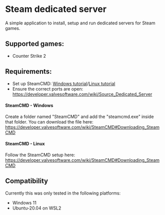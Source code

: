 # Steam dedicated server

A simple application to install, setup and run dedicated servers for Steam games.

## Supported games:
- Counter Strike 2

## Requirements:
 - Set up SteamCMD: [Windows tutorial](#steamcmd---windows)/[Linux tutorial](#steamcmd---linux)
 - Ensure the correct ports are open: https://developer.valvesoftware.com/wiki/Source_Dedicated_Server

#### SteamCMD - Windows

Create a folder named "SteamCMD" and add the "steamcmd.exe" inside that folder. You can download the file here: https://developer.valvesoftware.com/wiki/SteamCMD#Downloading_SteamCMD

#### SteamCMD - Linux

Follow the SteamCMD setup here: https://developer.valvesoftware.com/wiki/SteamCMD#Downloading_SteamCMD

## Compatibility

Currently this was only tested in the following platforms:
- Windows 11
- Ubuntu-20.04 on WSL2
